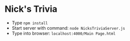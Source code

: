 # Nick's Trivia

* Type `npm install`
* Start server with command: `node NicksTriviaServer.js`
* Type into browser: `localhost:4000/Main Page.html`
